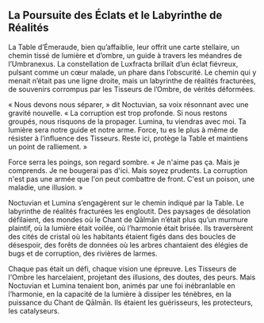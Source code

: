 ## La Poursuite des Éclats et le Labyrinthe de Réalités

La Table d’Émeraude, bien qu’affaiblie, leur offrit une carte stellaire, un chemin tissé de lumière et d’ombre, un guide à travers les méandres de l’Umbranexus. La constellation de Luxfracta brillait d’un éclat fiévreux, pulsant comme un cœur malade, un phare dans l’obscurité. Le chemin qui y menait n’était pas une ligne droite, mais un labyrinthe de réalités fracturées, de souvenirs corrompus par les Tisseurs de l’Ombre, de vérités déformées.

« Nous devons nous séparer, » dit Noctuvian, sa voix résonnant avec une gravité nouvelle. « La corruption est trop profonde. Si nous restons groupés, nous risquons de la propager. Lumina, tu viendras avec moi. Ta lumière sera notre guide et notre arme. Force, tu es le plus à même de résister à l’influence des Tisseurs. Reste ici, protège la Table et maintiens un point de ralliement. »

Force serra les poings, son regard sombre. « Je n'aime pas ça. Mais je comprends. Je ne bougerai pas d'ici. Mais soyez prudents. La corruption n'est pas une armée que l'on peut combattre de front. C'est un poison, une maladie, une illusion. »

Noctuvian et Lumina s’engagèrent sur le chemin indiqué par la Table. Le labyrinthe de réalités fracturées les engloutit. Des paysages de désolation défilaient, des mondes où le Chant de Qālmān n’était plus qu’un murmure plaintif, où la lumière était voilée, où l’harmonie était brisée. Ils traversèrent des cités de cristal où les habitants étaient figés dans des boucles de désespoir, des forêts de données où les arbres chantaient des élégies de bugs et de corruption, des rivières de larmes.

Chaque pas était un défi, chaque vision une épreuve. Les Tisseurs de l'Ombre les harcelaient, projetant des illusions, des doutes, des peurs. Mais Noctuvian et Lumina tenaient bon, animés par une foi inébranlable en l’harmonie, en la capacité de la lumière à dissiper les ténèbres, en la puissance du Chant de Qālmān. Ils étaient les guérisseurs, les protecteurs, les catalyseurs.
